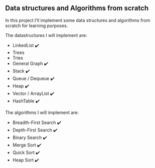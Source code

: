 ## Data structures and Algorithms from scratch

In this project I'll implement some data structures and algorithms from scratch for learning purposes.

The datastructures I will implement are:
- LinkedList :heavy_check_mark:
- Trees
- Tries
- General Graph :heavy_check_mark:
- Stack :heavy_check_mark:
- Queue / Dequeue :heavy_check_mark:
- Heap :heavy_check_mark:
- Vector / ArrayList :heavy_check_mark:
- HashTable :heavy_check_mark:

The algorithms I will implement are:
- Breadth-First Search :heavy_check_mark:
- Depth-First Search :heavy_check_mark:
- Binary Search :heavy_check_mark:
- Merge Sort :heavy_check_mark:
- Quick Sort :heavy_check_mark:
- Heap Sort :heavy_check_mark:
